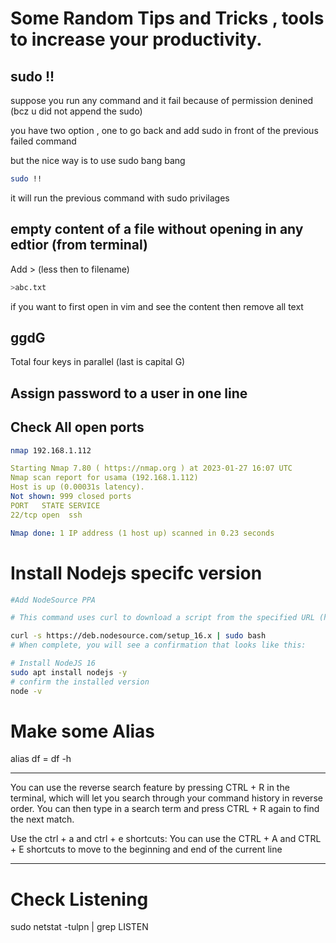 # Some Random Tips and Tricks , tools to increase your productivity.

## sudo !!

suppose you run any command and it fail because of permission denined (bcz u did not append the sudo)

you have two option , one to go back and add sudo in front of the previous failed command

but the nice way is to use sudo bang bang

```bash
sudo !!
```

it will run the previous command with sudo privilages

## empty content of a file without opening in any edtior (from terminal)

Add > (less then to filename)

```bash
>abc.txt
```

if you want to first open in vim and see the content then remove all text

## ggdG

Total four keys in parallel (last is capital G)

## Assign password to a user in one line

## Check All open ports

```bash
nmap 192.168.1.112
```

```yaml
Starting Nmap 7.80 ( https://nmap.org ) at 2023-01-27 16:07 UTC
Nmap scan report for usama (192.168.1.112)
Host is up (0.00031s latency).
Not shown: 999 closed ports
PORT   STATE SERVICE
22/tcp open  ssh

Nmap done: 1 IP address (1 host up) scanned in 0.23 seconds
```

# Install Nodejs specifc version

```bash
#Add NodeSource PPA

# This command uses curl to download a script from the specified URL (https://deb.nodesource.com/setup_16.x). The -fsSL options passed to curl are used to make the command more secure by failing silently if there are any issues with the SSL certificate, and also by showing error message if the HTTP request fails. The script is then passed to sudo, which runs the command with superuser privileges. The -E option passed to sudo preserves the user's environment variables. The script that is downloaded and run sets up the NodeSource software repository for Node.js version 16 on the system. This will allow the user to install Node.js version 16 using the package manager.

curl -s https://deb.nodesource.com/setup_16.x | sudo bash
# When complete, you will see a confirmation that looks like this:
```

```bash
# Install NodeJS 16
sudo apt install nodejs -y
# confirm the installed version
node -v
```

# Make some Alias

alias df = df -h

---

You can use the reverse search feature by pressing CTRL + R in the terminal, which will let you search through your command history in reverse order. You can then type in a search term and press CTRL + R again to find the next match.

Use the ctrl + a and ctrl + e shortcuts: You can use the CTRL + A and CTRL + E shortcuts to move to the beginning and end of the current line

---

# Check Listening

sudo netstat -tulpn | grep LISTEN
